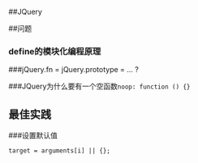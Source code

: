 ##JQuery

##问题

### define的模块化编程原理



###jQuery.fn = jQuery.prototype = ... ?



###JQuery为什么要有一个空函数`noop: function () {}`





## 最佳实践

###设置默认值

`target = arguments[i] || {};`